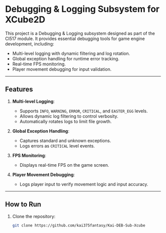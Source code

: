 # Debugging & Logging Subsystem for XCube2D

This project is a Debugging & Logging subsystem designed as part of the CI517 module. It provides essential debugging tools for game engine development, including:
- Multi-level logging with dynamic filtering and log rotation.
- Global exception handling for runtime error tracking.
- Real-time FPS monitoring.
- Player movement debugging for input validation.

---

## **Features**
1. **Multi-level Logging**:
   - Supports `INFO`, `WARNING`, `ERROR`, `CRITICAL`, and `EASTER_EGG` levels.
   - Allows dynamic log filtering to control verbosity.
   - Automatically rotates logs to limit file growth.

2. **Global Exception Handling**:
   - Captures standard and unknown exceptions.
   - Logs errors as `CRITICAL` level events.

3. **FPS Monitoring**:
   - Displays real-time FPS on the game screen.

4. **Player Movement Debugging**:
   - Logs player input to verify movement logic and input accuracy.

---

## **How to Run**
1. Clone the repository:
   ```bash
   git clone https://github.com/kai375fantasy/Kai-DEB-Sub-Xcube
